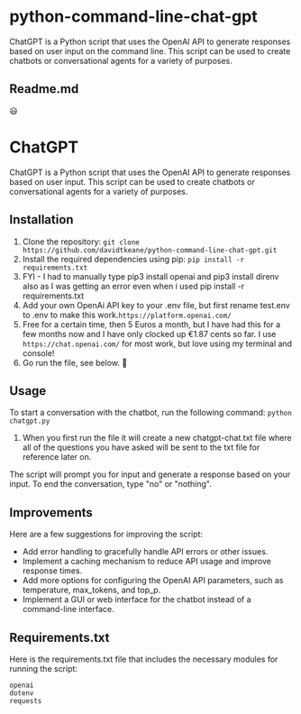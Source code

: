 # python-command-line-chat-gpt

ChatGPT is a Python script that uses the OpenAI API to generate responses based on user input on the command line. This script can be used to create chatbots or conversational agents for a variety of purposes.

## Readme.md

😃

# ChatGPT

ChatGPT is a Python script that uses the OpenAI API to generate responses based on user input. This script can be used to create chatbots or conversational agents for a variety of purposes.

## Installation

1. Clone the repository: `git clone https://github.com/davidtkeane/python-command-line-chat-gpt.git`
2. Install the required dependencies using pip: `pip install -r requirements.txt`
3. FYI - I had to manually type pip3 install openai and pip3 install direnv also as I was getting an error even when i used pip install -r requirements.txt 
4. Add your own OpenAi API key to your .env file, but first rename test.env to .env to make this work.`https://platform.openai.com/` 
5. Free for a certain time, then 5 Euros a month, but I have had this for a few months now and I have only clocked up €1.87 cents so far. I use `https://chat.openai.com/` for most work, but love using my terminal and console! 
6. Go run the file, see below. 🍔

## Usage

To start a conversation with the chatbot, run the following command:
`python chatgpt.py`

1. When you first run the file it will create a new chatgpt-chat.txt file where all of the questions you have asked will be sent to the txt file for reference later on. 

The script will prompt you for input and generate a response based on your input. To end the conversation, type "no" or "nothing".

## Improvements

Here are a few suggestions for improving the script: 

- Add error handling to gracefully handle API errors or other issues.
- Implement a caching mechanism to reduce API usage and improve response times.
- Add more options for configuring the OpenAI API parameters, such as temperature, max_tokens, and top_p.
- Implement a GUI or web interface for the chatbot instead of a command-line interface.

## Requirements.txt

Here is the requirements.txt file that includes the necessary modules for running the script:

```
openai
dotenv
requests
```
